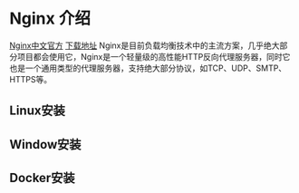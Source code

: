 # Nginx 介绍

[Nginx中文官方](https://www.nginx-cn.net/)
[下载地址](https://nginx.org/download/)
Nginx是目前负载均衡技术中的主流方案，几乎绝大部分项目都会使用它，Nginx是一个轻量级的高性能HTTP反向代理服务器，同时它也是一个通用类型的代理服务器，支持绝大部分协议，如TCP、UDP、SMTP、HTTPS等。


## Linux安装
## Window安装
## Docker安装
